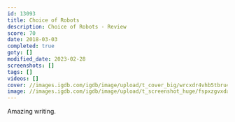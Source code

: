 ```yaml
---
id: 13093
title: Choice of Robots
description: Choice of Robots - Review
score: 70
date: 2018-03-03
completed: true
goty: []
modified_date: 2023-02-28
screenshots: []
tags: []
videos: []
cover: //images.igdb.com/igdb/image/upload/t_cover_big/wrcxdr4vhb5tbru4hax7.jpg
image: //images.igdb.com/igdb/image/upload/t_screenshot_huge/fspxzgvxdadhkyz8uih5.jpg
---
```

Amazing writing.